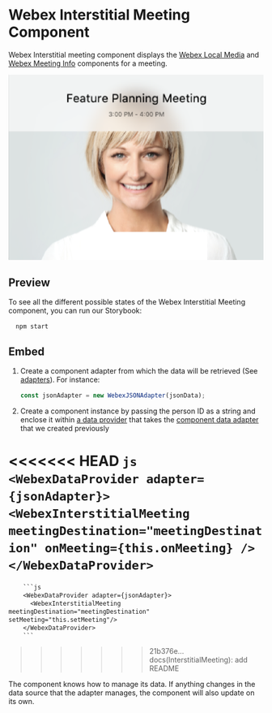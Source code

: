 # Webex Interstitial Meeting Component

Webex Interstitial meeting component displays the [Webex Local Media](../WebexLocalMedia) and [Webex Meeting Info](../WebexMeetingInfo) components for a meeting.

<p align="center">
  <img src="./WebexInterstitialMeeting.png" alt="Default Webex Interstitial Meeting" />
</p>

## Preview

To see all the different possible states of the Webex Interstitial Meeting component, you can run our Storybook:

```shell
  npm start
```

## Embed

1.  Create a component adapter from which the data will be retrieved (See [adapters](../../adapters)). For instance:

    ```js
    const jsonAdapter = new WebexJSONAdapter(jsonData);
    ```

2.  Create a component instance by passing the person ID as a string and
    enclose it within [a data provider](../WebexDataProvider/WebexDataProvider.js)
    that takes the [component data adapter](../../adapters/WebexJSONAdapter.js) that we created previously

<<<<<<< HEAD
    ```js
    <WebexDataProvider adapter={jsonAdapter}>
      <WebexInterstitialMeeting meetingDestination="meetingDestination" onMeeting={this.onMeeting} />
    </WebexDataProvider>
    ```
=======
        ```js
        <WebexDataProvider adapter={jsonAdapter}>
          <WebexInterstitialMeeting meetingDestination="meetingDestination"  setMeeting="this.setMeeting"/>
        </WebexDataProvider>
        ```
>>>>>>> 21b376e... docs(InterstitialMeeting): add README

The component knows how to manage its data. If anything changes in the data source that the adapter manages, the component will also update on its own.

